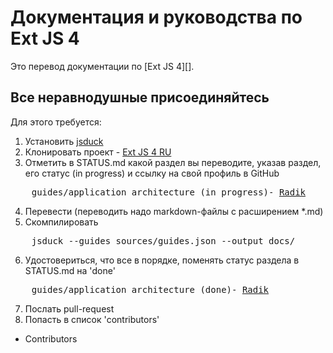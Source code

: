 Документация и руководства по Ext JS 4
======================================

[Markdown]: http://daringfireball.net/projects/markdown/
[Ext JS]: http://www.sencha.com/products/js/
[jsduck]: https://github.com/senchalabs/jsduck/
[Ext JS 4 RU]: https://github.com/radik/extjs4ru

Это перевод документации по [Ext JS 4][].

Все неравнодушные присоединяйтесь
---------------------------------

Для этого требуется:

1. Установить [jsduck][]
2. Клонировать проект - [Ext JS 4 RU][]
3. Отметить в STATUS.md какой раздел вы переводите, указав раздел, его статус (in progress) и ссылку на свой профиль в GitHub

<pre>
    guides/application_architecture (in progress)- <a href="http://github.com/radik">Radik</a>
</pre>

4. Перевести (переводить надо markdown-файлы с расширением *.md)
5. Скомпилировать

<pre>
    jsduck --guides sources/guides.json --output docs/
</pre>

6. Удостовериться, что все в порядке, поменять статус раздела в STATUS.md на 'done'

<pre>
    guides/application_architecture (done)- <a href="http://github.com/radik">Radik</a>
</pre>

7. Послать pull-request
8. Попасть в список 'contributors'

* Contributors
